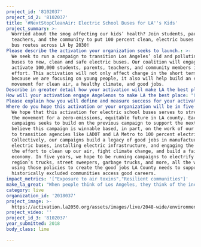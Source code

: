 ```yaml
---
project_id: '8102037'
project_id_2: '8102037'
title: '#NextStopCleanAir: Electric School Buses for LA''s Kids'
project_summary: >-
  Worried about the smog affecting our kids’ health? Join students, parents,
  teachers, and the community to put 100 percent clean, electric buses on school
  bus routes across LA by 2030! 
Please describe the activation your organization seeks to launch.: >-
  We seek to run a campaign to transition Los Angeles’ old and polluting school
  buses to new, clean and safe electric buses. Our coalition will engage and
  activate 100,000 students, parents, teachers, and community members in the
  effort. This activation will not only affect change in the short term, but
  because we are focusing on young people, it also will help build an enduring
  movement for clean air, a healthy climate, and good jobs.
Describe in greater detail how your activation will make LA the best place?: "When people think of Los Angeles, they think of the incredible mix of cultures that make up the backbone of our city, the sunshine, and maybe the beach. But they also likely think of the traffic and the smog, and their effects on our environment and our kids. It’s true that in our state, emissions from our transportation system accounts for a majority of the emissions that lead to climate change, and dirty air days are on the rise for the last three years running. These impacts are magnified on our city’s kids, leading to an astounding million days of missed school for kids suffering from respiratory problems, who travel to and from school on polluting school buses powered by dirty energy we don’t need. It shouldn’t be this way. Through intentional policies, we have the power to end this problem and create a more livable, breathable, and greener city for all—most importantly for our youngest residents—while creating pathways into good, clean manufacturing jobs for youth and underserved communities. \r\n\r\nEvery weekday, over 40,000 kids and hundreds of bus drivers and climb aboard 1,300 school buses around Los Angeles. But what if these school buses were powered by electricity, generated from the sun and the wind? The LA County Electric Bus Coalition is working to convince the Los Angeles Unified School District (LAUSD) to take a critical step towards making our city the best place to live, cleaning up our air and creating a safer, healthier climate for the kids of today and tomorrow by transitioning its old polluting school buses to new, clean and safe electric buses by 2030 or sooner, that are manufactured right here in Southern California. \r\n\r\nOur coalition has already had two major successes that are laying the groundwork for an all-electric school bus fleet. First, we convinced LA Metro to make a historic commitment to transition its fleet of more than 2,400 buses to electric buses by 2030. Second, we won a commitment from the LA City Council to transition the Department of Transportation’s 350 buses to electric by 2030 or sooner. Together, both commitments represent more than a quarter of all transit buses in the state.\r\n\r\nWe know how to win this fight, and it will take Angelenos of all stripes to make it happen. We will activate 100,000 students, teachers, parents and community members in our campaign, engaging them in activations as simple as signing a petition to training a teacher to turn out her students to an event in support of electric buses to engaging young people to monitor air quality on their daily bus commutes. The members of the LA County Electric Bus Coalition are committed to empowering kids to become leaders in their communities and build the movement fighting for a better city for decades to come, cleaning up our air, and creating good jobs for the region.\r\n"
How will your activation engage Angelenos to make LA the best place: "Our activation aims to engage Los Angeles students, teachers, parents, and the broader community to build a clean air future for our city, starting with electrifying school buses. Through our activation, we will not only win a tangible improvement in health and air quality, but also help support the development of youth leaders that can use the skills learned in this campaign to advocate for broader change for the rest of their lives. We plan to:\r\n \r\nActivate 60,000 Angelenos via a compelling digital organizing campaign using our websites, social media, text alerts and more;\r\n\r\nOrganize 15,000 students, teachers, parents and community members through on-the-ground trainings and workshops to advocate for a clean, electric bus future; \r\n\r\nActivate students to apply for modest stipends to run projects designed to activate a combined total of 10,000 peers and parents within their community in support of electric school buses; selected projects, supported by the coalition, will also incorporate scholarships for the most fully realized projects; \r\n\r\nEmpower teachers through a small grant competition to develop electric school bus related projects. Combined, teachers will activate 10,000 students;\r\n\r\nWork with 5,000 students at LAUSD and Community College District schools like Rio Hondo and Antelope Valley to ensure that there is a robust pipeline from historically marginalized communities into careers in transportation electrification.\r\n"
Please explain how you will define and measure success for your activation.: "Our activation tactics are intended to meet Angelenos where they are at and deepen their engagement in the movement, ensuring a ladder of engagement that gives everyone starting out with our campaign the tools and resources to develop and take on more leadership over time. Our activation tactics combine light engagement with deep engagement, providing pathways for leaders to carry the work forward after the two-year activation ends. It’s critical that this activation effort build a durable, long-term movement for clean air, green careers, and a healthy, equitable environment.\r\n\r\nAs organizers, we meet people where they’re at, and today that means activating people on social media. Through Facebook, Twitter, and Instagram, along with emails, text messaging, and other digital tools, we will activate Angelenos in a variety of tactics from tweetstorms to petitions, phone calls and more. Engagement means anyone who takes a specific, tangible action, whether it’s signing a petition, volunteering, placing a call, or asking their peers to get involved. \r\n\r\nIn addition to our digital work, we will be organizing on the ground with young people and parents across LA, from the classroom, to events, trainings, workshops, and more. Folks who get involved will be given opportunities to get more engaged. Activation means taking an action at school, at home, or in our communities, whether it be a petition, attending an event, or participating in a workforce development program."
Where do you hope this activation or your organization will be in five years?: >-
  We hope that this activation for electric school buses serves to strengthen
  the movement for a zero-emissions, equitable future in LA county. Each of our
  campaigns seeks to build on the previous campaign to support the next. We
  believe this campaign is winnable based, in part, on the work of our coalition
  to transition agencies like LADOT and LA Metro to 100 percent electric buses.
  Collectively, our campaigns build a legacy of good jobs in manufacturing
  electric buses, installing electric infrastructure, and engaging the public in
  the effort to clean up our air, fight climate change, and build a fairer
  economy. In five years, we hope to be running campaigns to electrify the
  region’s trucks, street sweepers, garbage trucks, and more, all the while
  using those policies to create the good jobs LA County needs to support
  historically excluded communities access good careers.
impact_metrics: '["Exposure to air toxins","Resilient communities"]'
make_la_great: "When people think of Los Angeles, they think of the incredible mix of cultures that make up the backbone of our city, the sunshine, and maybe the beach. But they also likely think of the traffic and the smog, and their effects on our environment and our kids. It’s true that in our state, emissions from our transportation system accounts for a majority of the emissions that lead to climate change, and dirty air days are on the rise for the last three years running. These impacts are magnified on our city’s kids, leading to an astounding million days of missed school for kids suffering from respiratory problems, who travel to and from school on polluting school buses powered by dirty energy we don’t need. It shouldn’t be this way. Through intentional policies, we have the power to end this problem and create a more livable, breathable, and greener city for all—most importantly for our youngest residents—while creating pathways into good, clean manufacturing jobs for youth and underserved communities. \r\n \r\n \r\n \r\n Every weekday, over 40,000 kids and hundreds of bus drivers and climb aboard 1,300 school buses around Los Angeles. But what if these school buses were powered by electricity, generated from the sun and the wind? The LA County Electric Bus Coalition is working to convince the Los Angeles Unified School District (LAUSD) to take a critical step towards making our city the best place to live, cleaning up our air and creating a safer, healthier climate for the kids of today and tomorrow by transitioning its old polluting school buses to new, clean and safe electric buses by 2030 or sooner, that are manufactured right here in Southern California. \r\n \r\n \r\n \r\n Our coalition has already had two major successes that are laying the groundwork for an all-electric school bus fleet. First, we convinced LA Metro to make a historic commitment to transition its fleet of more than 2,400 buses to electric buses by 2030. Second, we won a commitment from the LA City Council to transition the Department of Transportation’s 350 buses to electric by 2030 or sooner. Together, both commitments represent more than a quarter of all transit buses in the state.\r\n \r\n \r\n \r\n We know how to win this fight, and it will take Angelenos of all stripes to make it happen. We will activate 100,000 students, teachers, parents and community members in our campaign, engaging them in activations as simple as signing a petition to training a teacher to turn out her students to an event in support of electric buses to engaging young people to monitor air quality on their daily bus commutes. The members of the LA County Electric Bus Coalition are committed to empowering kids to become leaders in their communities and build the movement fighting for a better city for decades to come, cleaning up our air, and creating good jobs for the region."
category: live
organization_id: '2018037'
project_image: >-
  https://activation.la2050.org/assets/images/live/2048-wide/environment-california-research-policy-center.jpg
project_video: ''
project_id_3: '8102037'
year_submitted: 2018
body_class: lime

---
```

